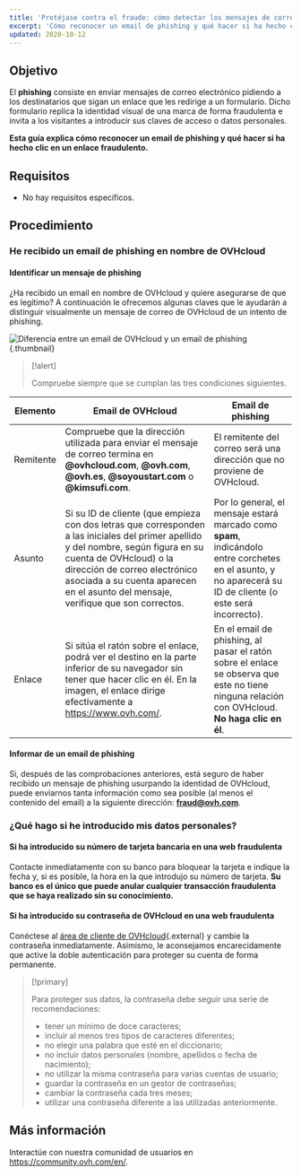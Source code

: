 ```yaml
---
title: 'Protéjase contra el fraude: cómo detectar los mensajes de correo fraudulento y el phishing'
excerpt: 'Cómo reconocer un email de phishing y qué hacer si ha hecho clic en un enlace fraudulento'
updated: 2020-10-12
---
```


## Objetivo

El **phishing** consiste en enviar mensajes de correo electrónico pidiendo a los destinatarios que sigan un enlace que les redirige a un formulario. Dicho formulario replica la identidad visual de una marca de forma fraudulenta e invita a los visitantes a introducir sus claves de acceso o datos personales.

**Esta guía explica cómo reconocer un email de phishing y qué hacer si ha hecho clic en un enlace fraudulento.**

## Requisitos

- No hay requisitos específicos.

## Procedimiento

### He recibido un email de phishing en nombre de OVHcloud

#### Identificar un mensaje de phishing

¿Ha recibido un email en nombre de OVHcloud y quiere asegurarse de que es legítimo? A continuación le ofrecemos algunas claves que le ayudarán a distinguir visualmente un mensaje de correo de OVHcloud de un intento de phishing.

![Diferencia entre un email de OVHcloud y un email de phishing](phishing_email.png){.thumbnail}

> [!alert]
> 
> Compruebe siempre que se cumplan las tres condiciones siguientes.
> 

|Elemento|Email de OVHcloud|Email de phishing|
|---|---|---|
|Remitente|Compruebe que la dirección utilizada para enviar el mensaje de correo termina en **@ovhcloud.com**, **@ovh.com**, **@ovh.es**, **@soyoustart.com** o **@kimsufi.com**.|El remitente del correo será una dirección que no proviene de OVHcloud.|
|Asunto|Si su ID de cliente (que empieza con dos letras que corresponden a las iniciales del primer apellido y del nombre, según figura en su cuenta de OVHcloud) o la dirección de correo electrónico asociada a su cuenta aparecen en el asunto del mensaje, verifique que son correctos.|Por lo general, el mensaje estará marcado como **spam**, indicándolo entre corchetes en el asunto, y no aparecerá su ID de cliente (o este será incorrecto).|
|Enlace|Si sitúa el ratón sobre el enlace, podrá ver el destino en la parte inferior de su navegador sin tener que hacer clic en él. En la imagen, el enlace dirige efectivamente a <https://www.ovh.com/>.|En el email de phishing, al pasar el ratón sobre el enlace se observa que este no tiene ninguna relación con OVHcloud. **No haga clic en él**.|

#### Informar de un email de phishing

Si, después de las comprobaciones anteriores, está seguro de haber recibido un mensaje de phishing usurpando la identidad de OVHcloud, puede enviarnos tanta información como sea posible (al menos el contenido del email) a la siguiente dirección: **<fraud@ovh.com>**.

### ¿Qué hago si he introducido mis datos personales?

#### Si ha introducido su número de tarjeta bancaria en una web fraudulenta

Contacte inmediatamente con su banco para bloquear la tarjeta e indique la fecha y, si es posible, la hora en la que introdujo su número de tarjeta. **Su banco es el único que puede anular cualquier transacción fraudulenta que se haya realizado sin su conocimiento.**

#### Si ha introducido su contraseña de OVHcloud en una web fraudulenta

Conéctese al [área de cliente de OVHcloud](https://www.ovh.com/auth/?action=gotomanager&){.external} y cambie la contraseña inmediatamente. Asimismo, le aconsejamos encarecidamente que active la doble autenticación para proteger su cuenta de forma permanente.

> [!primary]
>
> Para proteger sus datos, la contraseña debe seguir una serie de recomendaciones:
>
> - tener un mínimo de doce caracteres;
> - incluir al menos tres tipos de caracteres diferentes;
> - no elegir una palabra que esté en el diccionario;
> - no incluir datos personales (nombre, apellidos o fecha de nacimiento); 
> - no utilizar la misma contraseña para varias cuentas de usuario;
> - guardar la contraseña en un gestor de contraseñas;
> - cambiar la contraseña cada tres meses;
> - utilizar una contraseña diferente a las utilizadas anteriormente.
>

## Más información

Interactúe con nuestra comunidad de usuarios en <https://community.ovh.com/en/>.
